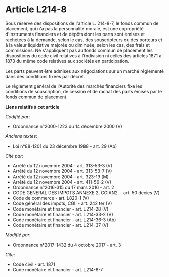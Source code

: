 # Article L214-8

Sous réserve des dispositions de l'article L. 214-8-7, le fonds commun de placement, qui n'a pas la personnalité morale, est
une copropriété d'instruments financiers et de dépôts dont les parts sont émises et rachetées à la demande, selon le cas, des
souscripteurs ou des porteurs et à la valeur liquidative majorée ou diminuée, selon les cas, des frais et commissions. Ne
s'appliquent pas au fonds commun de placement les dispositions du code civil relatives à l'indivision ni celles des articles
1871 à 1873 du même code relatives aux sociétés en participation.

Les parts peuvent être admises aux négociations sur un marché réglementé dans des conditions fixées par décret.

Le règlement général de l'Autorité des marchés financiers fixe les conditions de souscription, de cession et de rachat des
parts émises par le fonds commun de placement.

**Liens relatifs à cet article**

_Codifié par_:

  - Ordonnance n°2000-1223 du 14 décembre 2000 (V)

_Anciens textes_:

  - Loi n°88-1201 du 23 décembre 1988 - art. 29 (Ab)

_Cité par_:

  - Arrêté du 12 novembre 2004 - art. 313-53-3 (V)
  - Arrêté du 12 novembre 2004 - art. 313-53-7 (V)
  - Arrêté du 12 novembre 2004 - art. 323-19 (M)
  - Arrêté du 12 novembre 2004 - art. 411-56-2 (V)
  - Ordonnance n°2016-315 du 17 mars 2016 - art. 2
  - CODE GENERAL DES IMPOTS ANNEXE 2, CGIAN2. - art. 50 decies (V)
  - Code de commerce - art. L820-1 (V)
  - Code général des impôts, CGI. - art. 242 ter (V)
  - Code monétaire et financier - art. L214-28 (V)
  - Code monétaire et financier - art. L214-33-2 (V)
  - Code monétaire et financier - art. L214-36-3 (Ab)
  - Code monétaire et financier - art. L214-37 (V)

_Modifié par_:

  - Ordonnance n°2017-1432 du 4 octobre 2017 - art. 3

_Cite_:

  - Code civil - art. 1871
  - Code monétaire et financier - art. L214-8-7
